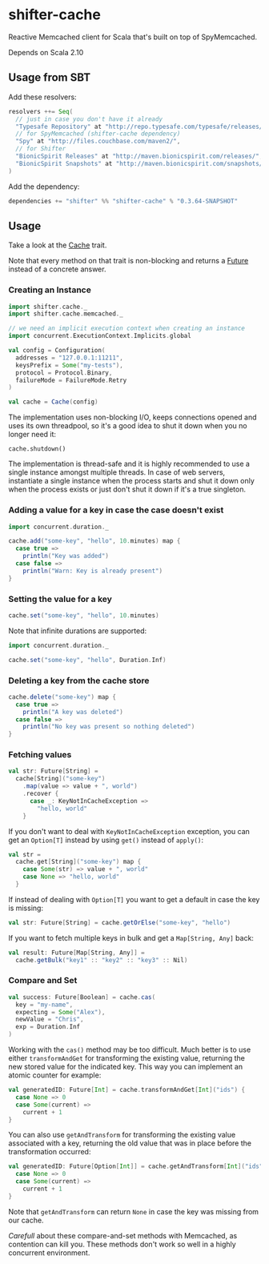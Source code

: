# shifter-cache

Reactive Memcached client for Scala that's built on top of SpyMemcached.

Depends on Scala 2.10

## Usage from SBT

Add these resolvers:

```scala
resolvers ++= Seq(
  // just in case you don't have it already
  "Typesafe Repository" at "http://repo.typesafe.com/typesafe/releases/",
  // for SpyMemcached (shifter-cache dependency)
  "Spy" at "http://files.couchbase.com/maven2/",
  // for Shifter
  "BionicSpirit Releases" at "http://maven.bionicspirit.com/releases/",
  "BionicSpirit Snapshots" at "http://maven.bionicspirit.com/snapshots/"
)
```

Add the dependency:

```scala
dependencies += "shifter" %% "shifter-cache" % "0.3.64-SNAPSHOT"
```

## Usage

Take a look at the [Cache](src/main/scala/shifter/cache/Cache.scala)
trait.

Note that every method on that trait is non-blocking and returns a
[Future](http://docs.scala-lang.org/sips/pending/futures-promises.html)
instead of a concrete answer.

### Creating an Instance

```scala
import shifter.cache._
import shifter.cache.memcached._

// we need an implicit execution context when creating an instance
import concurrent.ExecutionContext.Implicits.global

val config = Configuration(
  addresses = "127.0.0.1:11211",
  keysPrefix = Some("my-tests"),
  protocol = Protocol.Binary,
  failureMode = FailureMode.Retry
)

val cache = Cache(config)
```

The implementation uses non-blocking I/O, keeps connections opened and
uses its own threadpool, so it's a good idea to shut it down when you
no longer need it:

```
cache.shutdown()
```

The implementation is thread-safe and it is highly recommended to use
a single instance amongst multiple threads. In case of web servers,
instantiate a single instance when the process starts and shut it down
only when the process exists or just don't shut it down if it's a true
singleton.

### Adding a value for a key in case the case doesn't exist

```scala
import concurrent.duration._

cache.add("some-key", "hello", 10.minutes) map {
  case true =>
    println("Key was added")
  case false =>
    println("Warn: Key is already present")
}
```

### Setting the value for a key

```scala
cache.set("some-key", "hello", 10.minutes)
```

Note that infinite durations are supported:

```scala
import concurrent.duration._

cache.set("some-key", "hello", Duration.Inf)
```

### Deleting a key from the cache store

```scala
cache.delete("some-key") map {
  case true =>
    println("A key was deleted")
  case false =>
    println("No key was present so nothing deleted")
}
```

### Fetching values 

```scala
val str: Future[String] = 
  cache[String]("some-key")
    .map(value => value + ", world")
    .recover {
      case _: KeyNotInCacheException =>
	    "hello, world"
    }
```

If you don't want to deal with `KeyNotInCacheException` exception, you
can get an `Option[T]` instead by using `get()` instead of `apply()`:

```scala
val str = 
  cache.get[String]("some-key") map {
    case Some(str) => value + ", world"
	case None => "hello, world"
  }
```

If instead of dealing with `Option[T]` you want to get a default in
case the key is missing:

```scala
val str: Future[String] = cache.getOrElse("some-key", "hello")
```

If you want to fetch multiple keys in bulk and get a
`Map[String, Any]` back:

```scala
val result: Future[Map[String, Any]] = 
  cache.getBulk("key1" :: "key2" :: "key3" :: Nil)
```

### Compare and Set

```scala
val success: Future[Boolean] = cache.cas(
  key = "my-name",
  expecting = Some("Alex"),
  newValue = "Chris",
  exp = Duration.Inf
)  
```

Working with the `cas()` method may be too difficult. Much better is
to use either `transformAndGet` for transforming the existing value,
returning the new stored value for the indicated key. This way you can
implement an atomic counter for example:

```scala
val generatedID: Future[Int] = cache.transformAndGet[Int]("ids") { 
  case None => 0
  case Some(current) =>
    current + 1
}
```

You can also use `getAndTransform` for transforming the existing value
associated with a key, returning the old value that was in place
before the transformation occurred:

```scala
val generatedID: Future[Option[Int]] = cache.getAndTransform[Int]("ids") { 
  case None => 0
  case Some(current) =>
    current + 1
}
```

Note that `getAndTransform` can return `None` in case the key was
missing from our cache.

*Carefull* about these compare-and-set methods with Memcached, as
contention can kill you. These methods don't work so well in a highly
concurrent environment.

